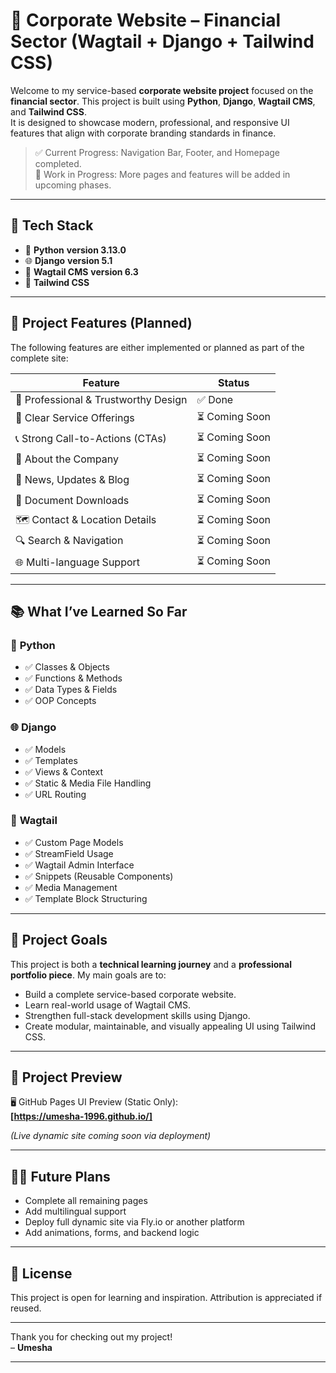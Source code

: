 # 💼 Corporate Website – Financial Sector (Wagtail + Django + Tailwind CSS)

Welcome to my service-based **corporate website project** focused on the **financial sector**. This project is built using **Python**, **Django**, **Wagtail CMS**, and **Tailwind CSS**.  
It is designed to showcase modern, professional, and responsive UI features that align with corporate branding standards in finance.

> ✅ Current Progress: Navigation Bar, Footer, and Homepage completed.  
> 🚧 Work in Progress: More pages and features will be added in upcoming phases.

---

## 🚀 Tech Stack

- 🐍 **Python** **version 3.13.0**
- 🌐 **Django** **version 5.1**
- 🦅 **Wagtail CMS** **version 6.3**
- 🎨 **Tailwind CSS**

---

## 🧩 Project Features (Planned)

The following features are either implemented or planned as part of the complete site:

| Feature | Status |
|--------|--------|
| 🔐 Professional & Trustworthy Design | ✅ Done |
| 🏦 Clear Service Offerings | ⏳ Coming Soon |
| 📞 Strong Call-to-Actions (CTAs) | ⏳ Coming Soon |
| 💼 About the Company | ⏳ Coming Soon |
| 📰 News, Updates & Blog | ⏳ Coming Soon |
| 📂 Document Downloads | ⏳ Coming Soon |
| 🗺️ Contact & Location Details | ⏳ Coming Soon |
| 🔍 Search & Navigation | ⏳ Coming Soon |
| 🌐 Multi-language Support | ⏳ Coming Soon |

---

## 📚 What I’ve Learned So Far

### 🐍 **Python**
- ✅ Classes & Objects  
- ✅ Functions & Methods  
- ✅ Data Types & Fields  
- ✅ OOP Concepts  

### 🌐 **Django**
- ✅ Models  
- ✅ Templates  
- ✅ Views & Context  
- ✅ Static & Media File Handling  
- ✅ URL Routing  

### 🦅 **Wagtail**
- ✅ Custom Page Models  
- ✅ StreamField Usage  
- ✅ Wagtail Admin Interface  
- ✅ Snippets (Reusable Components)  
- ✅ Media Management  
- ✅ Template Block Structuring  

---

## 📌 Project Goals

This project is both a **technical learning journey** and a **professional portfolio piece**. My main goals are to:

- Build a complete service-based corporate website.
- Learn real-world usage of Wagtail CMS.
- Strengthen full-stack development skills using Django.
- Create modular, maintainable, and visually appealing UI using Tailwind CSS.

---

## 🔗 Project Preview

🖥️ GitHub Pages UI Preview (Static Only):  
**[https://umesha-1996.github.io/]**

*(Live dynamic site coming soon via deployment)*

---

## 🧑‍💻 Future Plans

- Complete all remaining pages
- Add multilingual support
- Deploy full dynamic site via Fly.io or another platform
- Add animations, forms, and backend logic

---

## 📄 License

This project is open for learning and inspiration. Attribution is appreciated if reused.

---

Thank you for checking out my project!  
– **Umesha**


-------------
